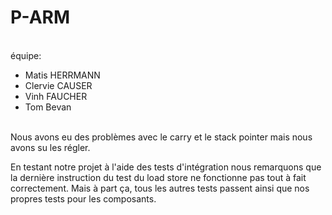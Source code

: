 # P-ARM

</br>
équipe:

- Matis HERRMANN
- Clervie CAUSER
- Vinh FAUCHER
- Tom Bevan

</br>
Nous avons eu des problèmes avec le carry et le stack pointer mais nous avons su les régler. 

En testant notre projet à l'aide des tests d'intégration nous remarquons que la dernière instruction du test du load store ne fonctionne pas tout à fait correctement. Mais à part ça, tous les autres tests passent ainsi que nos propres tests pour les composants.
